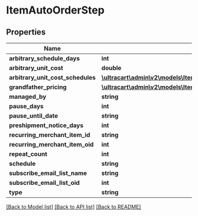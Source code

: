 # ItemAutoOrderStep

## Properties
Name | Type | Description | Notes
------------ | ------------- | ------------- | -------------
**arbitrary_schedule_days** | **int** |  | [optional] 
**arbitrary_unit_cost** | **double** |  | [optional] 
**arbitrary_unit_cost_schedules** | [**\ultracart\admin\v2\models\ItemAutoOrderStepArbitraryUnitCostSchedule[]**](ItemAutoOrderStepArbitraryUnitCostSchedule.md) |  | [optional] 
**grandfather_pricing** | [**\ultracart\admin\v2\models\ItemAutoOrderStepGrandfatherPricing[]**](ItemAutoOrderStepGrandfatherPricing.md) |  | [optional] 
**managed_by** | **string** |  | [optional] 
**pause_days** | **int** |  | [optional] 
**pause_until_date** | **string** |  | [optional] 
**preshipment_notice_days** | **int** |  | [optional] 
**recurring_merchant_item_id** | **string** |  | [optional] 
**recurring_merchant_item_oid** | **int** |  | [optional] 
**repeat_count** | **int** |  | [optional] 
**schedule** | **string** |  | [optional] 
**subscribe_email_list_name** | **string** |  | [optional] 
**subscribe_email_list_oid** | **int** |  | [optional] 
**type** | **string** |  | [optional] 

[[Back to Model list]](../README.md#documentation-for-models) [[Back to API list]](../README.md#documentation-for-api-endpoints) [[Back to README]](../README.md)


